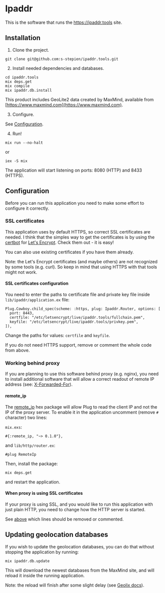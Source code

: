 # Ipaddr

This is the software that runs the https://ipaddr.tools site.

## Installation

1. Clone the project.
```
git clone git@github.com:s-stepien/ipaddr.tools.git
```

2. Install needed dependencies and databases.

```
cd ipaddr.tools
mix deps.get
mix compile
mix ipaddr.db.install
```

This product includes GeoLite2 data created by MaxMind, available from
[https://www.maxmind.com](https://www.maxmind.com).

3. Configure.

See [Configuration](#configuration).

4. Run!
```
mix run --no-halt
```

or
```
iex -S mix
```

The application will start listening on ports: 8080 (HTTP) and 8433 (HTTPS).

## Configuration

Before you can run this application you need to make some effort to configure it
correctly.

### SSL certificates

This application uses by default HTTPS, so correct SSL certificates are needed.
I think that the simples way to get the certificates is by using the
[certbot](https://certbot.eff.org/) for [Let's
Encrypt](https://letsencrypt.org/). Check them out - it is easy!

You can also use existing certificates if you have them already.

Note: the Let's Encrypt certificates (and maybe others) are not recognized by
some tools (e.g.  curl). So keep in mind that using HTTPS with that tools might
not work.

#### SSL certificates configuration

You need to enter the paths to certificate file and private key file inside
`lib/ipaddr/application.ex` file:

```
Plug.Cowboy.child_spec(scheme: :https, plug: Ipaddr.Router, options: [
  port: 8443,
  certfile: "/etc/letsencrypt/live/ipaddr.tools/fullchain.pem",
  keyfile: "/etc/letsencrypt/live/ipaddr.tools/privkey.pem",
]),
```

Change the paths for values: `certfile` and `keyfile`.

If you do not need HTTPS support, remove or comment the whole code from above.

### Working behind proxy

If you are planning to use this software behind proxy (e.g. nginx), you need to
install additional software that will allow a correct readout of remote IP
address (see: [X-Forwarded-For](https://en.wikipedia.org/wiki/X-Forwarded-For)).

#### remote_ip

The [remote_ip](https://hex.pm/packages/remote_ip) hex package will allow Plug
to read the client IP and not the IP of the proxy server. To enable it in the
application uncomment (remove `#` character) two lines:

`mix.exs`:
```
#{:remote_ip, "~> 0.1.0"},
```

and `lib/http/router.ex`:
```
#plug RemoteIp
```

Then, install the package:
```
mix deps.get
```

and restart the application.

#### When proxy is using SSL certificates

If your proxy is using SSL, and you would like to run this application with
just plain HTTP, you need to change how the HTTP server is started.

See [above](#ssl-certificates-configuration) which lines should be removed or
commented.

## Updating geolocation databases

If you wish to update the geolocation databases, you can do that without
stopping the application by running:
```
mix ipaddr.db.update
```

This will download the newest databases from the MaxMind site, and will reload
it inside the running application.

Note: the reload will finish after some slight delay (see [Geolix docs](https://hexdocs.pm/geolix/readme.html#reloading)).
